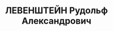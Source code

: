 ---
title: ЛЕВЕНШТЕЙН Рудольф Александрович
description: Работник системы Наркомтяжпрома. В Норильске – ведущий специалист по
  обеспечению строительства и оснащения комбината строительным и технологическим оборудованием
  и механизмами. Исключительно добросовестный и рачительный работник при распределении
  оборудования, пользовался большим авторитетом. Умер в Ленинграде
---